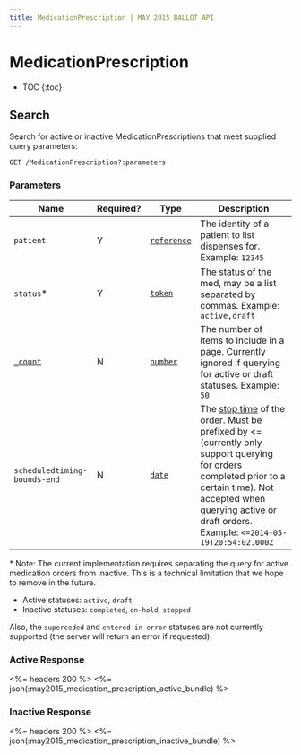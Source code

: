 ```yaml
---
title: MedicationPrescription | MAY 2015 BALLOT API
---
```


# MedicationPrescription

* TOC
{:toc}

## Search

Search for active or inactive MedicationPrescriptions that meet supplied query parameters:

    GET /MedicationPrescription?:parameters

### Parameters

 Name    | Required? | Type                                                           | Description
---------|-----------|----------------------------------------------------------------|------------------------------------------------------------------
`patient`| Y |[`reference`](http://hl7.org/fhir/2015May/search.html#reference)| The identity of a patient to list dispenses for. Example: `12345`
`status`*| Y |[`token`](http://hl7.org/fhir/2015May/search.html#token)| The status of the med, may be a list separated by commas. Example: `active,draft`
[`_count`](http://hl7.org/fhir/2015May/search.html#count)| N |[`number`](http://hl7.org/fhir/2015May/search.html#number)| The number of items to include in a page. Currently ignored if querying for active or draft statuses. Example: `50`
`scheduledtiming-bounds-end`| N |[`date`](http://hl7.org/fhir/2015May/search.html#date)| The [stop time](http://hl7.org/fhir/2015May/medicationprescription-definitions.html#MedicationPrescription.dosageInstruction.scheduled_x_) of the order. Must be prefixed by <= (currently only support querying for orders completed prior to a certain time). Not accepted when querying active or draft orders. Example: `<=2014-05-19T20:54:02.000Z`

\* Note: The current implementation requires separating the query for active medication orders from inactive. This is a technical limitation that we hope to remove in the future.

* Active statuses: `active`, `draft`
* Inactive statuses: `completed`, `on-hold`, `stopped`

Also, the `superceded` and `entered-in-error` statuses are not currently supported (the server will return an error if requested).

### Active Response

<%= headers 200 %>
<%= json(:may2015_medication_prescription_active_bundle) %>

### Inactive Response
<%= headers 200 %>
<%= json(:may2015_medication_prescription_inactive_bundle) %>